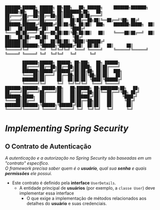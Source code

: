 ```
███████╗██████╗ ██████╗ ██╗███╗   ██╗ ██████╗     ███████╗███████╗ ██████╗██╗   ██╗██████╗ ██╗████████╗██╗   ██╗
██╔════╝██╔══██╗██╔══██╗██║████╗  ██║██╔════╝     ██╔════╝██╔════╝██╔════╝██║   ██║██╔══██╗██║╚══██╔══╝╚██╗ ██╔╝
███████╗██████╔╝██████╔╝██║██╔██╗ ██║██║  ███╗    ███████╗█████╗  ██║     ██║   ██║██████╔╝██║   ██║    ╚████╔╝
╚════██║██╔═══╝ ██╔══██╗██║██║╚██╗██║██║   ██║    ╚════██║██╔══╝  ██║     ██║   ██║██╔══██╗██║   ██║     ╚██╔╝  
███████║██║     ██║  ██║██║██║ ╚████║╚██████╔╝    ███████║███████╗╚██████╗╚██████╔╝██║  ██║██║   ██║      ██║   
╚══════╝╚═╝     ╚═╝  ╚═╝╚═╝╚═╝  ╚═══╝ ╚═════╝     ╚══════╝╚══════╝ ╚═════╝ ╚═════╝ ╚═╝  ╚═╝╚═╝   ╚═╝      ╚═╝
```

```
        ███████╗██████╗ ██████╗ ██╗███╗   ██╗ ██████╗         
        ██╔════╝██╔══██╗██╔══██╗██║████╗  ██║██╔════╝         
        ███████╗██████╔╝██████╔╝██║██╔██╗ ██║██║  ███╗        
        ╚════██║██╔═══╝ ██╔══██╗██║██║╚██╗██║██║   ██║        
        ███████║██║     ██║  ██║██║██║ ╚████║╚██████╔╝        
        ╚══════╝╚═╝     ╚═╝  ╚═╝╚═╝╚═╝  ╚═══╝ ╚═════╝
███████╗███████╗ ██████╗██╗   ██╗██████╗ ██╗████████╗██╗   ██╗
██╔════╝██╔════╝██╔════╝██║   ██║██╔══██╗██║╚══██╔══╝╚██╗ ██╔╝
███████╗█████╗  ██║     ██║   ██║██████╔╝██║   ██║    ╚████╔╝
╚════██║██╔══╝  ██║     ██║   ██║██╔══██╗██║   ██║     ╚██╔╝  
███████║███████╗╚██████╗╚██████╔╝██║  ██║██║   ██║      ██║   
╚══════╝╚══════╝ ╚═════╝ ╚═════╝ ╚═╝  ╚═╝╚═╝   ╚═╝      ╚═╝
```

# *Implementing Spring Security*

## O Contrato de Autenticação
*A autenticação e a autorização no Spring Security são baseadas em um "contrato" específico.\
O framework precisa saber quem é o **usuário**, qual sua **senha** e quais **permissões** ele possui.*

- Este contrato é definido pela **interface** `UserDetails`. 
  - A entidade principal de **usuários** (por exemplo, a `classe User`) deve implementar essa interface
    - O que exige a implementação de métodos relacionados aos detalhes do **usuário** e suas credenciais.